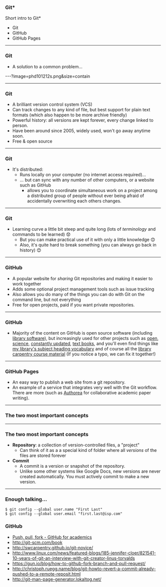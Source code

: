 ### Git*

Short intro to Git*

- Git
- GitHub
- GitHub Pages

---

### Git

- A solution to a common problem…

---?image=phd101212s.png&size=contain

---

### Git

- A brilliant version control system (VCS)
- Can track changes to any kind of file, but best support for plain text formats
  (which also happen to be more archive friendly)
- Powerful history: all versions are kept forever, every change linked to person.
- Have been around since 2005, widely used, won't go away anytime soon.
- Free & open source

---

### Git

- It's distributed:
	- Runs locally on your computer (no internet access required)…
	- … but can sync with any number of other computers, or a website such as GitHub
		- allows you to coordinate simultaneous work on a project among a distributed group of people
		  without ever being afraid of accidentally overwriting each others changes.

---

### Git

- Learning curve a little bit steep and quite long
  (lots of *terminology* and commands to be learned) 😟
	- But you can make practical use of it with only a little knowledge 😊
	- Also, it's quite hard to break something (you can always go back in history) 😊

---

### GitHub

- A popular website for *sharing* Git repositories and making it easier to work together
- Adds some optional project management tools such as issue tracking
- Also allows you do many of the things you can do with Git on the command line, but not everything
- Free for open projects, paid if you want private repositories.

---

### GitHub

- Majority of the content on GitHub is open source software
  (including [library software](https://github.com/hbunke/BibsOnGitHub)),
  but increasingly used for other projects such as
  [open](http://www.nature.com/news/democratic-databases-science-on-github-1.20719),
  [science](https://opensource.com/life/14/4/interview-arfon-smith-github),
  [constantly updated](https://github.com/openmusictheory/openmusictheory.github.io),
  [text books](https://github.com/progit/progit2), and you'll even find things
  like [my library's subject heading vocabulary](https://github.com/realfagstermer/realfagstermer)
  and of course all the [library carpentry course material](https://github.com/data-lessons/library-git)
  (If you notice a typo, we can fix it together!)

---

### GitHub Pages

- An easy way to publish a web site from a git repository.
- An example of a service that integrates very well with the Git workflow.
  There are more (such as [Authorea](https://www.authorea.com/)
  for collaborative academic paper writing).

---

### The two most important concepts

---

### The two most important concepts

- **Repository**: a collection of version-controlled files, a "project"
  - Can think of it as a a special kind of folder where all *versions* of the files are stored forever
- **Commit**
   - A commit is a version or snapshot of the repository.
   - Unlike some other systems like Google Docs, new versions are never created automatically. You must actively commit to make a new version.

---

### Enough talking...

```shell
$ git config --global user.name "First Last"
$ git config --global user.email "first.last@isp.com"
```

### GitHub

- [Push, pull, fork - GitHub for academics](http://www.digitalpedagogylab.com/hybridped/push-pull-fork-github-for-academics/)
- http://git-scm.com/book
- http://swcarpentry.github.io/git-novice/
- http://www.linux.com/news/featured-blogs/185-jennifer-cloer/821541-10-years-of-git-an-interview-with-git-creator-linus-torvalds
- https://gun.io/blog/how-to-github-fork-branch-and-pull-request/
- http://christoph.ruegg.name/blog/git-howto-revert-a-commit-already-pushed-to-a-remote-reposit.html
- http://git-man-page-generator.lokaltog.net/
